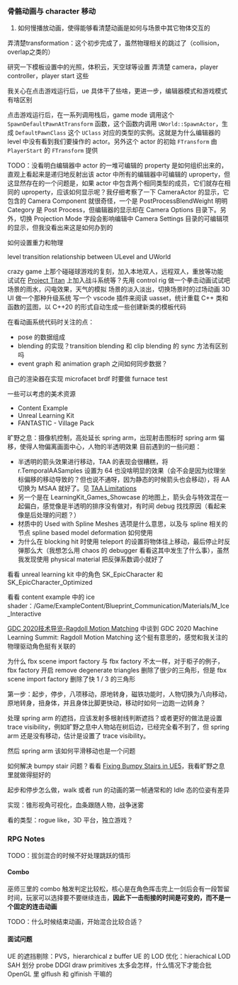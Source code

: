### 骨骼动画与 character 移动
1. 如何慢播放动画，使得能够看清楚动画是如何与场景中其它物体交互的

弄清楚transformation：这个初步完成了，虽然物理相关的跳过了（collision，overlap之类的）

研究一下模板设置中的光照，体积云，天空球等设置
弄清楚 camera，player controller，player start 这些

我关心在点击游戏运行后，ue 具体干了些啥，更进一步，编辑器模式和游戏模式有啥区别

点击游戏运行后，在一系列调用栈后，game mode 调用这个 `SpawnDefaultPawnAtTransform` 函数，这个函数内调用 `UWorld::SpawnActor`，生成 `DefaultPawnClass` 这个 `UClass` 对应的类型的实例。这就是为什么编辑器的 level 中没有看到我们要操作的 actor。另外这个 actor 的初始 `FTransform` 由 `PlayerStart` 的 `FTransform` 提供

TODO：没看明白编辑器中 actor 的一堆可编辑的 property 是如何组织出来的，直观上看起来是递归地反射出该 actor 中所有的编辑器中可编辑的 uproperty，但这显然存在的一个问题是，如果 actor 中包含两个相同类型的成员，它们就存在相同的 uproperty，应该如何显示呢？我仔细考察了一下 CameraActor 的显示，它包含的 Camera Component 就很奇怪，一个是 PostProcessBlendWeight 明明 Category 是 Post Process，但编辑器的显示却在 Camera Options 目录下。另外，切换 Projection Mode 字段会影响编辑中 Camera Settings 目录的可编辑项的显示，但我没看出来这是如何办到的

如何设置重力和物理

level transition
relationship between ULevel and UWorld

crazy game 上那个碰碰球游戏的复刻，加入本地双人，远程双人，重放等功能
试试在 [Project Titan](https://www.unrealengine.com/en-US/news/the-project-titan-sample-game-is-now-available-explore-this-huge-open-world) 上加入战斗系统等？先用 control rig 做一个拳击动画试试吧
场景的雨水，闪电效果，天气的模拟
场景的淡入淡出，切换场景时的过场动画
3D UI 做一个那种升级系统
写一个 vscode 插件来阅读 uasset，统计重载 C++ 类和函数的蓝图，以 C++20 的形式自动生成一些创建新类的模板代码

在看动画系统代码时关注的点：
* pose 的数据组成
* blending 的实现？transition blending 和 clip blending 的 sync 方法有区别吗
* event graph 和 animation graph 之间如何同步数据？


自己的渲染器在实现 microfacet brdf 时要做 furnace test

一些可以考虑的美术资源
* Content Example
* Unreal Learning Kit
* FANTASTIC - Village Pack

旷野之息：摄像机控制，高处延长 spring arm，出现射击图标时 spring arm 偏移，使得人物偏离画面中心，人物的半透明效果
目前遇到的一些问题：
* 半透明的箭头效果进行移动，TAA 的表现会很糟糕，将 r.TemporalAASamples 设置为 64 也没啥明显的效果（会不会是因为纹理坐标偏移的移动导致的？但也说不通呀，因为静态的时候箭头也会移动），将 AA 切换为 MSAA 就好了。见 [TAA Limitations](https://forums.unrealengine.com/t/taa-limitations/1853715)
* 另一个是在 LearningKit_Games_Showcase 的地图上，箭头会与特效混在一起偏白，感觉像是半透明的排序没有做对，有时间 debug 找找原因（看起来像是后处理的问题？）
* 材质中的 Used with Spline Meshes 选项是什么意思，以及与 spline 相关的节点 spline based model deformation 如何使用
* 为什么在 blocking hit 时使用 teleport 的设置将物体往上移动，最后停止时反弹那么大（我想怎么用 chaos 的 debugger 看看这其中发生了什么事），虽然我发现使用 physical material 把反弹系数调小就好了

看看 unreal learning kit 中的角色 SK_EpicCharacter 和 SK_EpicCharacter_Optimized 

看看 content example 中的 ice shader：/Game/ExampleContent/Blueprint_Communication/Materials/M_Ice_Interactive

[GDC 2020技术导览-Ragdoll Motion Matching](https://zhuanlan.zhihu.com/p/129009008) 中谈到 GDC 2020 Machine Learning Summit: Ragdoll Motion Matching 这个挺有意思的，感觉和我关注的物理驱动角色挺有关联的

为什么 fbx scene import factory 与 fbx factory 不太一样，对于柜子的例子，fbx factory 开启 remove degenerate triangles 删除了很少的三角形，但是 fbx scene import factory 删除了快 1 / 3 的三角形

第一步：起步，停步，八项移动，原地转身，磁铁功能时，人物切换为八向移动，原地转身，扭身体，并且身体比脚更快动，移动时如何一边跑一边转身？

处理 spring arm 的遮挡，应该发射多根射线判断遮挡？或者更好的做法是设置 trace visibility，例如旷野之息中人物站在树后边，已经完全看不到了，但 spring arm 还是没有移动，估计是设置了 trace visibility。

然后 spring arm 该如何平滑移动也是一个问题

如何解决 bumpy stair 问题？看看 [Fixing Bumpy Stairs in UE5](https://www.youtube.com/watch?v=w-jz1fGJd6g)，我看旷野之息里就做得挺好的

起步和停步怎么做，walk 或者 run 的动画的第一帧通常和的 Idle 态的位姿有差异

实现：锥形视角可视化，血条跟随人物，战争迷雾

看的类型：rogue like，3D 平台，独立游戏？
### RPG Notes
TODO：拔剑混合的时候不好处理跳跃的情形
#### Combo
巫师三里的 combo 触发判定比较松，核心是在角色挥击完上一剑后会有一段暂留时间，玩家可以选择要不要继续连击，**因此下一击衔接的时间是可变的，而不是一个固定的连击动画**

TODO：什么时候结束动画，开始混合比较合适？
#### 面试问题
UE 的遮挡剔除：PVS，hierarchical z buffer
UE 的 LOD 优化：hierachical LOD
SAH 划分
probe DDGI
draw primitives 太多会怎样，什么情况下才能合批
OpenGL 里 glflush 和 glfinish 干嘛的
